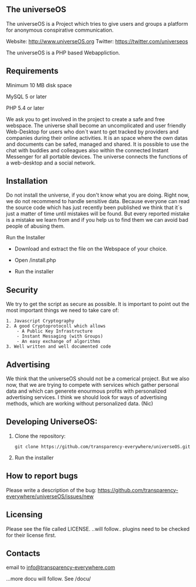 The universeOS
-----------------
The universeOS is a Project which tries to give users and groups a platform for anonymous conspirative communication. 


Website: http://www.universeOS.org
Twitter: https://twitter.com/universeos

The universeOS is a PHP based Webappliction.

Requirements
--------------
Minimum 10 MB disk space

MySQL 5 or later

PHP 5.4 or later

We ask you to get involved in the project to create a safe and free webspace. The universe shall become an uncomplicated and user friendly Web-Desktop for users who don´t want to get tracked by providers and companies during their online activities.
It is an space where the own datas and documents can be safed, managed and shared. It is possible to use the chat with buddies and colleagues also within the connected Instant Messenger for all portable devices. The universe connects the functions of a web-desktop and a social network.



Installation
--------------
Do not install the universe, if you don't know what you are doing.
Right now, we do not recommend to handle sensitive data. Because everyone can read the source code which has just recently been published we think that it´s just a matter of time until mistakes will be found. But every reported mistake is a mistake we learn from and if you help us to find them we can avoid bad people of abusing them.

Run the Installer

- Download and extract the file on the Webspace of your choice.

- Open /install.php

- Run the installer




Security
----------
We try to get the script as secure as possible. It is important to point out the most important things we need to take care of:

    1. Javascript Cryptography
    2. A good Cryptoprotocoll which allows
        - A Public Key Infrastructure
        - Instant Messaging (with Groups)
        - An easy exchange of algorithms
    3. Well written and well documented code

Advertising
------------
We think that the universeOS should not be a comerical project. But we also now, that we are trying to compete with services which gather personal data and which can generete enourmous profits with personalized advertising services. I think we should look for ways of advertising methods, which are working without personalized data. (Nic)

Developing UniverseOS:
-----------------------

1. Clone the repository:

    `git clone https://github.com/transparency-everywhere/universeOS.git`
    
2. Run the installer


How to report bugs
-------------------

Please write a description of the bug:
https://github.com/transparency-everywhere/universeOS/issues/new



Licensing
 ------------

Please see the file called LICENSE.
..will follow.. plugins need to be checked for their license first.

Contacts
----------
email to info@transparency-everywhere.com







...more docu will follow. See /docu/
